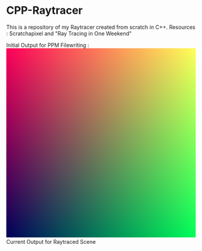 # CPP-Raytracer
This is a repository of my Raytracer created from scratch in C++. Resources : Scratchapixel and "Ray Tracing in One Weekend"

Initial Output for PPM Filewriting :
![progress 1.png](progress_1.png)
Current Output for Raytraced Scene 
